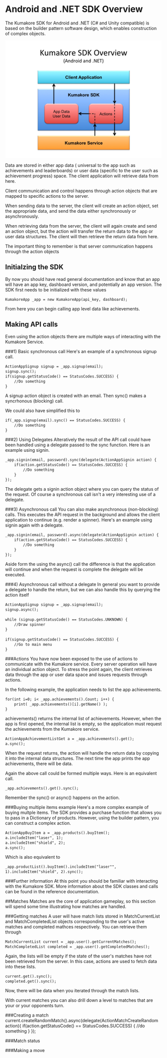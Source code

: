 # Android and .NET SDK Overview
The Kumakore SDK for Android and .NET (C# and Unity compatible) is based on the builder pattern software design, which enables construction of complex objects.

<!-- <img src="diagram.jpg" alt="Drawing" style="width: 600px;" align="middle"/>
-->

<img src="diagram.jpg" width="600px" align="middle"/>

Data are stored in either app data ( universal to the app such as achievements and leaderboards) or user data (specific to the user such as achievement progress) space. The client application will retrieve data from here.

Client communication and control happens through action objects that are mapped to specific actions to the server. 

When sending data to the server, the client will create an action object, set the appropriate data, and send the data either synchronously or asynchronously. 

When retrieving data from the server, the client will again create and send an action object, but the action will transfer the return data to the app or user data structures. The client will then retrieve the return data from here.

The important thing to remember is that server communication happens through the action objects

## Initialzing the SDK
By now you should have read general documentation and know that an app will have an app key, dashboard version, and potentially an app version. The SDK first needs to be initialized with these values

	KumakoreApp _app = new KumakoreApp(api_key, dashboard);

From here you can begin calling app level data like achievements.

## Making API calls
Even using the action objects there are multiple ways of interacting with the Kumakore Service. 

###1) Basic synchronous call
Here's an example of a synchronous signup call.

	ActionAppSignup signup = _app.signup(email);
	signup.sync();
	if(signup.getStatusCode() == StatusCodes.SUCCESS) {
		//Do something
	}
	

A signup action object is created with an email. Then sync() makes a syncrhonous (blocking) call.

We could also have simplified this to

	if(_app.signup(email).sync() == StatusCodes.SUCCESS) {
		//Do something
	}
	
###2) Using Delegates
Alteratively the result of the API call could have been handled using a delegate passed to the sync function. Here is an example using signin.

	_app.signin(email, password).sync(delegate(ActionAppSignin action) {
		if(action.getStatusCode() == StatusCodes.SUCCESS) {
			//Do something
		}
	});

The delegate gets a signin action object where you can query the status of the request. Of course a synchronous call isn't a very interesting use of a delegate.

###3) Asynchronous call
You can also make asynchronous (non-blocking) calls. This executes the API request in the background and allows the client application to continue (e.g. render a spinner). Here's an example using signin again with a delegate.

	_app.signin(email, password).async(delegate(ActionAppSignin action) {
		if(action.getStatusCode() == StatusCodes.SUCCESS) {
			//Do something
		}
	});

Aside form the using the async() call the difference is that the application will continue and when the request is complete the delegate will be executed.

###4) Asynchronous call without a delegate
In general you want to provide a delegate to handle the return, but we can also handle this by querying the action itself

	ActionAppSignup signup = _app.signup(email);
	signup.async();
	
	while (signup.getStatusCode() == StatusCodes.UNKNOWN) {
		//Draw spinner
	}
	
	if(signup.getStatusCode() == StatusCodes.SUCCESS) {
		//Go to main menu
	}

###Actions
You have now been exposed to the use of actions to communicate with the Kumakore service. Every server operation will have an individual action object. To stress the point again, the client retrieves data through the app or user data space and issues requests through actions. 

In the following example, the application needs to list the app achievements.

	for(int i=0; i< _app.achievements().Count; i++) {
		print( _app.achievements()[i].getName() );
	}

achievements() returns the internal list of achievements. However, when the app is first opened, the internal list is empty, so the application must request the achievements from the Kumakore service.

	ActionAppAchievementListGet a = _app.achievements().get();
	a.sync();
	
When the request returns, the action will handle the return data by copying it into the internal data structures. The next time the app prints the app achievements, there will be data.

Again the above call could be formed multiple ways. Here is an equivalent call.

	_app.achievements().get().sync();

Remember the sync() or async() happens on the action.

###Buying multiple items example
Here's a more complex example of buying multple items. The SDK provides a purchase function that allows you to pass in a Dictionary of products. However, using the builder pattern, you can construct a complex action.

	ActionAppBuyItem a = _app.products().buyItem();
	a.includeItem("laser", 1);
	a.includeItem("shield", 2);
	a.sync();
	
Which is also equivalent to

	_app.productList().buyItem().includeItem("laser"", 1).includeItem("shield", 2).sync();

###Further information
At this point you should be familiar with interacting with the Kumakore SDK. More information about the SDK classes and calls can be found in the reference documentation.

##Matches
Matches are the core of application gameplay, so this section will spend some time illustrating how matches are handled.

###Getting matches
A user will have match lists stored in MatchCurrentList and MatchCompletedList objects corresponding to the user's active matches and completed mathces respectively. You can retrieve them through

	MatchCurrentList current = _app.user().getCurrentMatches();
	MatchCompletedList completed = _app.user().getCompletedMatches();
	
Again, the lists will be empty if the state of the user's matches have not been retrieved from the server. In this case, actions are used to fetch data into these lists.

	current.get().sync();
	completed.get().sync();
	
Now, there will be data when you iterated through the match lists.

With current matches you can also drill down a level to matches that are your or your opponents turn.

###Creating a match
	current.createRandomMatch().async(delegate(ActionMatchCreateRandom action){
		if(action.getStatusCode() == StatusCodes.SUCCESS) {
			//do something
		}
	});
	
###Match status

###Making a move
